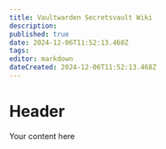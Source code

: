 ```yaml
---
title: Vaultwarden Secretsvault Wiki
description: 
published: true
date: 2024-12-06T11:52:13.468Z
tags: 
editor: markdown
dateCreated: 2024-12-06T11:52:13.468Z
---
```


# Header
Your content here